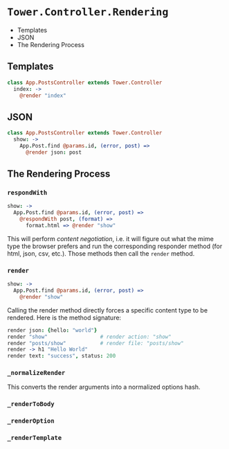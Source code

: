 # `Tower.Controller.Rendering`

- Templates
- JSON
- The Rendering Process

## Templates

``` coffeescript
class App.PostsController extends Tower.Controller
  index: ->
    @render "index"
```

## JSON

``` coffeescript
class App.PostsController extends Tower.Controller
  show: ->
    App.Post.find @params.id, (error, post) =>
      @render json: post
```

## The Rendering Process

### `respondWith`

``` coffeescript
show: ->
  App.Post.find @params.id, (error, post) =>
    @respondWith post, (format) =>
      format.html => @render "show"
```

This will perform _content negotiation_, i.e. it will figure out what the mime type the browser prefers and run the corresponding responder method (for html, json, csv, etc.).  Those methods then call the `render` method.

### `render`

``` coffeescript
show: ->
  App.Post.find @params.id, (error, post) =>
    @render "show"
```

Calling the render method directly forces a specific content type to be rendered.  Here is the method signature:

``` coffeescript
render json: {hello: "world"}
render "show"                 # render action: "show"
render "posts/show"           # render file: "posts/show"
render -> h1 "Hello World"
render text: "success", status: 200
```

### `_normalizeRender`

This converts the render arguments into a normalized options hash.

### `_renderToBody`

### `_renderOption`

### `_renderTemplate`


